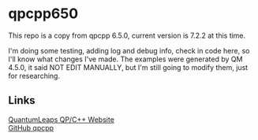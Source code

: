 # qpcpp650

This repo is a copy from qpcpp 6.5.0, current version is 7.2.2 at this time.

I'm doing some testing, adding log and debug info, check in code here, so I'll know what changes I've made.
The examples were generated by QM 4.5.0, it said NOT EDIT MANUALLY, but I'm still going to modify them, just for researching.

## Links

[QuantumLeaps QP/C++ Website](https://www.state-machine.com/qpcpp/)  
[GitHub qpcpp](https://github.com/QuantumLeaps/qpcpp)  
